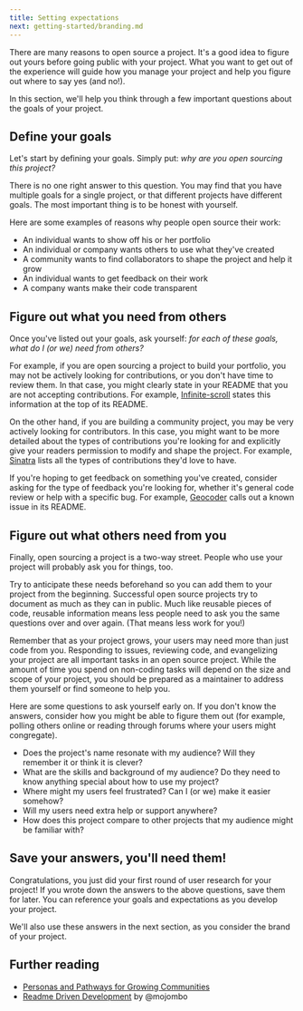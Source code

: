 ```yaml
---
title: Setting expectations
next: getting-started/branding.md
---
```


There are many reasons to open source a project. It's a good idea to figure out yours before going public with your project. What you want to get out of the experience will guide how you manage your project and help you figure out where to say yes (and no!).

In this section, we'll help you think through a few important questions about the goals of your project.

## Define your goals

Let's start by defining your goals. Simply put: _why are you open sourcing this project?_

There is no one right answer to this question. You may find that you have multiple goals for a single project, or that different projects have different goals. The most important thing is to be honest with yourself.

Here are some examples of reasons why people open source their work:

* An individual wants to show off his or her portfolio
* An individual or company wants others to use what they've created
* A community wants to find collaborators to shape the project and help it grow
* An individual wants to get feedback on their work
* A company wants make their code transparent

## Figure out what you need from others

Once you've listed out your goals, ask yourself: _for each of these goals, what do I (or we) need from others?_

For example, if you are open sourcing a project to build your portfolio, you may not be actively looking for contributions, or you don't have time to review them. In that case, you might clearly state in your README that you are not accepting contributions. For example, [Infinite-scroll](https://github.com/infinite-scroll/infinite-scroll) states this information at the top of its README.

On the other hand, if you are building a community project, you may be very actively looking for contributors. In this case, you might want to be more detailed about the types of contributions you're looking for and explicitly give your readers permission to modify and shape the project. For example, [Sinatra](https://github.com/sinatra/sinatra/blob/master/CONTRIBUTING.md) lists all the types of contributions they'd love to have.

If you're hoping to get feedback on something you've created, consider asking for the type of feedback you're looking for, whether it's general code review or help with a specific bug. For example, [Geocoder](https://github.com/alexreisner/geocoder#known-issue) calls out a known issue in its README.

## Figure out what others need from you

Finally, open sourcing a project is a two-way street. People who use your project will probably ask you for things, too.

Try to anticipate these needs beforehand so you can add them to your project from the beginning. Successful open source projects try to document as much as they can in public. Much like reusable pieces of code, reusable information means less people need to ask you the same questions over and over again. (That means less work for you!)

Remember that as your project grows, your users may need more than just code from you. Responding to issues, reviewing code, and evangelizing your project are all important tasks in an open source project. While the amount of time you spend on non-coding tasks will depend on the size and scope of your project, you should be prepared as a maintainer to address them yourself or find someone to help you.

Here are some questions to ask yourself early on. If you don't know the answers, consider how you might be able to figure them out (for example, polling others online or reading through forums where your users might congregate).

* Does the project's name resonate with my audience? Will they remember it or think it is clever?
* What are the skills and background of my audience? Do they need to know anything special about how to use my project?
* Where might my users feel frustrated? Can I (or we) make it easier somehow?
* Will my users need extra help or support anywhere?
* How does this project compare to other projects that my audience might be familiar with?

## Save your answers, you'll need them!

Congratulations, you just did your first round of user research for your project! If you wrote down the answers to the above questions, save them for later. You can reference your goals and expectations as you develop your project.

We'll also use these answers in the next section, as you consider the brand of your project.

## Further reading

* [Personas and Pathways for Growing Communities](http://mozillascience.github.io/working-open-workshop/personas_pathways/)
* [Readme Driven Development](http://tom.preston-werner.com/2010/08/23/readme-driven-development.html) by @mojombo
